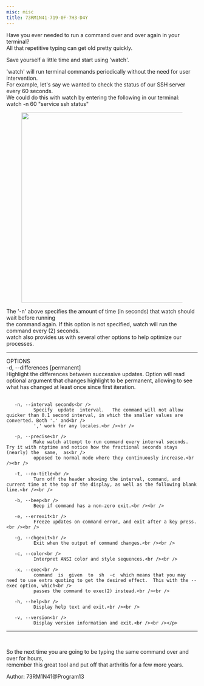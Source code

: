```yaml
---
misc: misc
title: 73RM1N41-719-0F-7H3-D4Y
---
```

<p>Have you ever needed to run a command over and over again in your terminal?<br />
All that repetitive typing can get old pretty quickly.</p>
<p>Save yourself a little time and start using 'watch'.</p>
<p>'watch' will run terminal commands periodically without the need for user intervention.<br />
For example, let's say we wanted to check the status of our SSH server every 60 seconds.<br />
We could do this with watch by entering the following in our terminal:<br />
watch -n 60 "service ssh status"</p>
<figure>
<a href="http://programthirteen.com/images/watch-ssh.png">
        <img src="http://programthirteen.com/images/watch-ssh.png" alt="" height="500px" width="750px"/>
    </a>
</figure>
<p>The '-n' above specifies the amount of time (in seconds) that watch should wait before running<br />
the command again. If this option is not specified, watch will run the command every (2) seconds.<br />
watch also provides us with several other options to help optimize our processes.</p>
<hr width="100%">
<p>OPTIONS<br />
       -d, --differences [permanent]<br />
              Highlight the differences between successive updates.  Option will read optional argument that changes highlight to be permanent, allowing to see<br />
              what has changed at least once since first iteration.<br /><br />

       -n, --interval seconds<br />
              Specify  update  interval.   The command will not allow quicker than 0.1 second interval, in which the smaller values are converted. Both '.' and<br />
              ',' work for any locales.<br /><br />

       -p, --precise<br />
              Make watch attempt to run command every interval seconds. Try it with ntptime and notice how the fractional seconds stays (nearly) the  same,  as<br />
              opposed to normal mode where they continuously increase.<br /><br />

       -t, --no-title<br />
              Turn off the header showing the interval, command, and current time at the top of the display, as well as the following blank line.<br /><br />

       -b, --beep<br />
              Beep if command has a non-zero exit.<br /><br />

       -e, --errexit<br />
              Freeze updates on command error, and exit after a key press.<br /><br />

       -g, --chgexit<br />
              Exit when the output of command changes.<br /><br />

       -c, --color<br />
              Interpret ANSI color and style sequences.<br /><br />

       -x, --exec<br />
              command  is  given  to  sh  -c  which means that you may need to use extra quoting to get the desired effect.  This with the --exec option, which<br />
              passes the command to exec(2) instead.<br /><br />

       -h, --help<br />
              Display help text and exit.<br /><br />

       -v, --version<br />
              Display version information and exit.<br /><br /></p>
<hr width="100%">
<br />
<p>So the next time you are going to be typing the same command over and over for hours,<br />
remember this great tool and put off that arthritis for a few more years.
<p align="left">Author: 73RM1N41@Program13</p>
